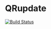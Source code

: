 # QRupdate

[![Build Status](https://travis-ci.org/mpf/QRupdate.jl.svg?branch=master)](https://travis-ci.org/mpf/QRupdate.jl)
